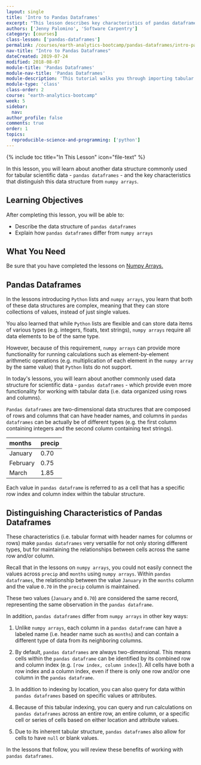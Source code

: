```yaml
---
layout: single
title: 'Intro to Pandas Dataframes'
excerpt: "This lesson describes key characteristics of pandas dataframes, a data structure commonly used for scientific data."
authors: ['Jenny Palomino', 'Software Carpentry']
category: [courses]
class-lesson: ['pandas-dataframes']
permalink: /courses/earth-analytics-bootcamp/pandas-dataframes/intro-pandas-dataframes/
nav-title: "Intro to Pandas Dataframes"
dateCreated: 2019-07-24
modified: 2018-08-07
module-title: 'Pandas Dataframes'
module-nav-title: 'Pandas Dataframes'
module-description: 'This tutorial walks you through importing tabular data (.csv) to pandas dataframes as well as summarizing, plotting, and running calculations on pandas dataframes.'
module-type: 'class'
class-order: 2
course: "earth-analytics-bootcamp"
week: 5
sidebar:
  nav:
author_profile: false
comments: true
order: 1
topics:
  reproducible-science-and-programming: ['python']
---
```

{% include toc title="In This Lesson" icon="file-text" %}

In this lesson, you will learn about another data structure commonly used for tabular scientific data - `pandas dataframes` - and the key characteristics that distinguish this data structure from `numpy arrays`.

<div class='notice--success' markdown="1">

## <i class="fa fa-graduation-cap" aria-hidden="true"></i> Learning Objectives

After completing this lesson, you will be able to:

* Describe the data structure of `pandas dataframes`
* Explain how `pandas dataframes` differ from `numpy arrays` 


## <i class="fa fa-check-square-o fa-2" aria-hidden="true"></i> What You Need

Be sure that you have completed the lessons on <a href="{{ site.url }}/courses/earth-analytics-bootcamp/numpy-arrays/">Numpy Arrays.</a> 

 </div>


## Pandas Dataframes

In the lessons introducing `Python` lists and `numpy arrays`, you learn that both of these data structures are complex, meaning that they can store collections of values, instead of just single values. 

You also learned that while `Python` lists are flexible and can store data items of various types (e.g. integers, floats, text strings), `numpy arrays` require all data elements to be of the same type. 

However, because of this requirement, `numpy arrays` can provide more functionality for running calculations such as element-by-element arithmetic operations (e.g. multiplication of each element in the `numpy array` by the same value) that `Python` lists do not support.  

In today's lessons, you will learn about another commonly used data structure for scientific data - `pandas dataframes` - which provide even more functionality for working with tabular data (i.e. data organized using rows and columns). 

`Pandas dataframes` are two-dimensional data structures that are composed of rows and columns that can have header names, and columns in `pandas dataframes` can be actually be of different types (e.g. the first column containing integers and the second column containing text strings). 


| months          |  precip |
|:---------------|:--------|
| January        | 0.70 |
| February       |  0.75 |
| March          | 1.85 |  

Each value in `pandas dataframe` is referred to as a cell that has a specific row index and column index within the tabular structure. 


## Distinguishing Characteristics of Pandas Dataframes

These characteristics (i.e. tabular format with header names for columns or rows) make `pandas dataframes` very versatile for not only storing different types, but for maintaining the relationships between cells across the same row and/or column. 

Recall that in the lessons on `numpy arrays`, you could not easily connect the values across `precip` and `months` using `numpy arrays`. Within `pandas dataframes`, the relationship between the value `January` in the `months` column and the value `0.70` in the `precip` column is maintained. 

These two values (`January` and `0.70`) are considered the same record, representing the same observation in the `pandas dataframe`.

In addition, `pandas dataframes` differ from `numpy arrays` in other key ways:

1. Unlike `numpy arrays`, each column in a `pandas dataframe` can have a labeled name (i.e. header name such as `months`) and can contain a different type of data from its neighboring columns. 

2. By default, `pandas dataframes` are always two-dimensional. This means cells within the `pandas dataframe` can be identified by its combined row and column index (e.g. `[row index, column index]`). All cells have both a row index and a column index, even if there is only one row and/or one column in the `pandas dataframe`.

3. In addition to indexing by location, you can also query for data within `pandas dataframes` based on specific values or attributes. 

3. Because of this tabular indexing, you can query and run calculations on `pandas dataframes` across an entire row, an entire column, or a specific cell or series of cells based on either location and attribute values. 

4. Due to its inherent tabular structure, `pandas dataframes` also allow for cells to have `null` or blank values. 

In the lessons that follow, you will review these benefits of working with `pandas dataframes`. 
